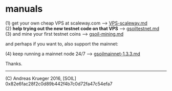 # manuals

 (1) get your own cheap VPS at scaleway.com --> [VPS-scaleway.md](VPS-scaleway.md)  
 (2) **help trying out the new testnet code on that VPS** -->  [gsoiltestnet.md](gsoiltestnet.md)  
 (3) and mine your first testnet coins --> [gsoil-mining.md](gsoil-mining.md)
 
and perhaps if you want to, also support the mainnet:

 (4) keep running a mainnet node 24/7 -->  [gsoilmainnet-1.3.3.md](gsoilmainnet-1.3.3.md)
 
Thanks.

---

(C) Andreas Krueger 2016, [SOIL] 0x82e6fac28f2c0d89b442f4b7c0d72fa47c54efa7
